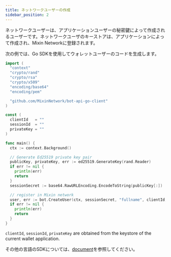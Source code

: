 ```yaml
---
title: ネットワークユーザーの作成
sidebar_position: 2
---
```


ネットワークユーザーは、アプリケーションユーザーの秘密鍵によって作成されるユーザーです。ネットワークユーザのキーストアは、アプリケーションによって作成され、Mixin Networkに登録されます。

次の例では、Go SDKを使用してウォレットユーザーのコードを生成します。

```go
import (
  "context"
  "crypto/rand"
  "crypto/rsa"
  "crypto/x509"
  "encoding/base64"
  "encoding/pem"

  "github.com/MixinNetwork/bot-api-go-client"
)

const (
  clientId   = ""
  sessionId  = ""
  privateKey = ""
)

func main() {
  ctx := context.Background()

  // Generate Ed25519 private key pair
  publicKey, privateKey, err := ed25519.GenerateKey(rand.Reader)
  if err != nil {
    println(err)
    return
  }
  sessionSecret := base64.RawURLEncoding.EncodeToString(publicKey[:])

  // register in Mixin network
  user, err := bot.CreateUser(ctx, sessionSecret, "fullname", clientId, sessionId, privateKey)
  if err != nil {
    println(err)
    return
  }
}
```

`clientId`, `sessionId`, `privateKey` are obtained from the keystore of the current wallet application.

その他の言語のSDKについては、[document](/docs/resources/sdk)を参照してください。
